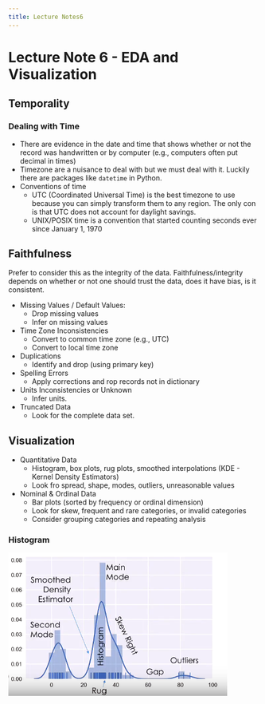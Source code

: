 ```yaml
---
title: Lecture Notes6
---
```

# Lecture Note 6 - EDA and Visualization

## Temporality

### Dealing with Time

* There are evidence in the date and time that shows whether or not the record was handwritten or by computer (e.g., computers often put decimal in times)
* Timezone are a nuisance to deal with but we must deal with it. Luckily there are packages like `datetime` in Python.
* Conventions of time
    * UTC (Coordinated Universal Time) is the best timezone to use because you can simply transform them to any region. The only con is that UTC does not account for daylight savings.
    * UNIX/POSIX time is a convention that started counting seconds ever since January 1, 1970

## Faithfulness
Prefer to consider this as the integrity of the data. Faithfulness/integrity depends on whether or not one should trust the data, does it have bias, is it consistent.

* Missing Values / Default Values:
    * Drop missing values
    * Infer on missing values
* Time Zone Inconsistencies
    * Convert to common time zone (e.g., UTC)
    * Convert to local time zone
* Duplications
    * Identify and drop (using primary key)
* Spelling Errors
    * Apply corrections and rop records not in dictionary
* Units Inconsistencies or Unknown
    * Infer units.
* Truncated Data
    * Look for the complete data set.

## Visualization

* Quantitative Data
    * Histogram, box plots, rug plots, smoothed interpolations (KDE - Kernel Density Estimators)
    * Look fro spread, shape, modes, outliers, unreasonable values
* Nominal & Ordinal Data
    * Bar plots (sorted by frequency or ordinal dimension)
    * Look for skew, frequent and rare categories, or invalid categories
    * Consider grouping categories and repeating analysis

### Histogram

![](2018-02-03-16-15-22.png)